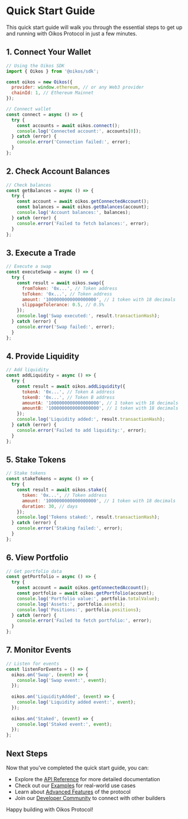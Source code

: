 # Quick Start Guide

This quick start guide will walk you through the essential steps to get up and running with Oikos Protocol in just a few minutes.

## 1. Connect Your Wallet

```javascript
// Using the Oikos SDK
import { Oikos } from '@oikos/sdk';

const oikos = new Oikos({
  provider: window.ethereum, // or any Web3 provider
  chainId: 1, // Ethereum Mainnet
});

// Connect wallet
const connect = async () => {
  try {
    const accounts = await oikos.connect();
    console.log('Connected account:', accounts[0]);
  } catch (error) {
    console.error('Connection failed:', error);
  }
};
```

## 2. Check Account Balances

```javascript
// Check balances
const getBalances = async () => {
  try {
    const account = await oikos.getConnectedAccount();
    const balances = await oikos.getBalances(account);
    console.log('Account balances:', balances);
  } catch (error) {
    console.error('Failed to fetch balances:', error);
  }
};
```

## 3. Execute a Trade

```javascript
// Execute a swap
const executeSwap = async () => {
  try {
    const result = await oikos.swap({
      fromToken: '0x...', // Token address
      toToken: '0x...', // Token address
      amount: '1000000000000000000', // 1 token with 18 decimals
      slippageTolerance: 0.5, // 0.5%
    });
    console.log('Swap executed:', result.transactionHash);
  } catch (error) {
    console.error('Swap failed:', error);
  }
};
```

## 4. Provide Liquidity

```javascript
// Add liquidity
const addLiquidity = async () => {
  try {
    const result = await oikos.addLiquidity({
      tokenA: '0x...', // Token A address
      tokenB: '0x...', // Token B address
      amountA: '1000000000000000000', // 1 token with 18 decimals
      amountB: '1000000000000000000', // 1 token with 18 decimals
    });
    console.log('Liquidity added:', result.transactionHash);
  } catch (error) {
    console.error('Failed to add liquidity:', error);
  }
};
```

## 5. Stake Tokens

```javascript
// Stake tokens
const stakeTokens = async () => {
  try {
    const result = await oikos.stake({
      token: '0x...', // Token address
      amount: '1000000000000000000', // 1 token with 18 decimals
      duration: 30, // days
    });
    console.log('Tokens staked:', result.transactionHash);
  } catch (error) {
    console.error('Staking failed:', error);
  }
};
```

## 6. View Portfolio

```javascript
// Get portfolio data
const getPortfolio = async () => {
  try {
    const account = await oikos.getConnectedAccount();
    const portfolio = await oikos.getPortfolio(account);
    console.log('Portfolio value:', portfolio.totalValue);
    console.log('Assets:', portfolio.assets);
    console.log('Positions:', portfolio.positions);
  } catch (error) {
    console.error('Failed to fetch portfolio:', error);
  }
};
```

## 7. Monitor Events

```javascript
// Listen for events
const listenForEvents = () => {
  oikos.on('Swap', (event) => {
    console.log('Swap event:', event);
  });
  
  oikos.on('LiquidityAdded', (event) => {
    console.log('Liquidity added event:', event);
  });
  
  oikos.on('Staked', (event) => {
    console.log('Staked event:', event);
  });
};
```

## Next Steps

Now that you've completed the quick start guide, you can:

- Explore the [API Reference](/developers/api) for more detailed documentation
- Check out our [Examples](/developers/examples) for real-world use cases
- Learn about [Advanced Features](/concepts/advanced-features) of the protocol
- Join our [Developer Community](/community/developers) to connect with other builders

Happy building with Oikos Protocol!